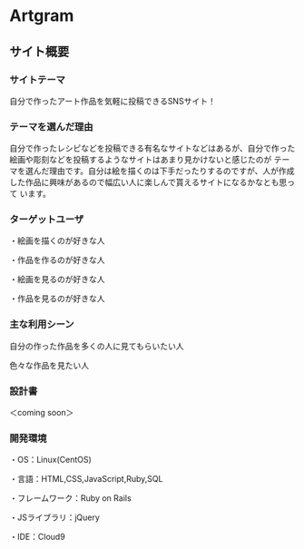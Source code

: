 # Artgram 

## サイト概要
### サイトテーマ

自分で作ったアート作品を気軽に投稿できるSNSサイト！

### テーマを選んだ理由

自分で作ったレシピなどを投稿できる有名なサイトなどはあるが、自分で作った絵画や彫刻などを投稿するようなサイトはあまり見かけないと感じたのが
テーマを選んだ理由です。自分は絵を描くのは下手だったりするのですが、人が作成した作品に興味があるので幅広い人に楽しんで貰えるサイトになるかなとも思って
います。

### ターゲットユーザ

・絵画を描くのが好きな人

・作品を作るのが好きな人

・絵画を見るのが好きな人

・作品を見るのが好きな人

### 主な利用シーン

自分の作った作品を多くの人に見てもらいたい人

色々な作品を見たい人

### 設計書

＜coming soon＞

### 開発環境

・OS：Linux(CentOS)

・言語：HTML,CSS,JavaScript,Ruby,SQL

・フレームワーク：Ruby on Rails

・JSライブラリ：jQuery

・IDE：Cloud9









